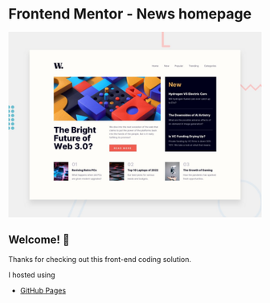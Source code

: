 # Frontend Mentor - News homepage

![preview for the News homepage coding challenge](./design/desktop-preview.jpg)

## Welcome! 👋

Thanks for checking out this front-end coding solution.


I hosted using
- [GitHub Pages](https://pages.github.com/)

